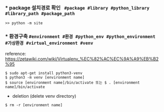 ### * package 설치경로 확인 ``` #package #library #python_library #library_path #package_path```
~~~
>> python -m site
~~~

### * 환경구축 ``` #environment #환경 #python_env #python_environment #가상환경 #virtual_environment #venv ```
reference:  https://zetawiki.com/wiki/Virtualenv_%EC%82%AC%EC%9A%A9%EB%B2%95
~~~
$ sudo apt-get install python3-venv
$ python3 -m venv [environment name]
$ source [environment name]/bin/activate 또는 $ . [environment name]/bin/activate
~~~
  * deletion (delete venv directory)
~~~
$ rm -r [environment name]
~~~
